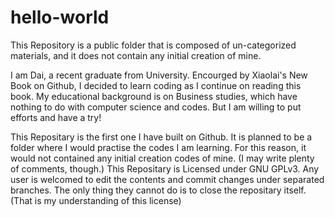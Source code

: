 # hello-world
This Repository is a public folder that is composed of un-categorized materials, and it does not contain any initial creation of mine.

I am Dai, a recent graduate from University.  Encourged by Xiaolai's New Book on Github, I decided to learn coding as I continue on reading this book. My educational background is on Business studies, which have nothing to do with computer science and codes.  But I am willing to put efforts and have a try!

This Repositary is the first one I have built on Github.  It is planned to be a folder where I would practise the codes I am learning.  For this reason, it would not contained any initial creation codes of mine. (I may write plenty of comments, though.)
This Repositary is Licensed under GNU GPLv3.  Any user is welcomed to edit the contents and commit changes under separated branches. The only thing they cannot do is to close the repositary itself. (That is my understanding of this license)
